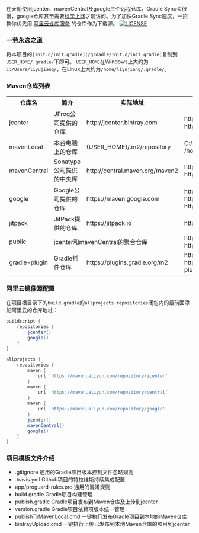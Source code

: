 
在天朝使用jcenter、mavenCentral及google三个远程仓库，Gradle Sync会很慢，google仓库甚至需要[科学上网](https://github.com/hugetiny/awesome-vpn)才能访问。为了加快Gradle Sync速度，一招教你优先用 [阿里云仓库服务](https://maven.aliyun.com/mvn/view) 的仓库作为下载源。
[![LICENSE](https://img.shields.io/badge/license-Anti%20996-blue.svg)](https://github.com/996icu/996.ICU/blob/master/LICENSE)

### 一劳永逸之道

将本项目的`[init.d/init.gradle](/grdadle/init.d/init.gradle)`复制到`USER_HOME/.gradle/`下即可。
`USER_HOME`在Windows上大约为`C:/Users/liyujiang/`，在Linux上大约为`/home/liyujiang/.gradle/`。

### Maven仓库列表
<table>
    <tr>
        <th>仓库名</th>
        <th> 简介</th>
        <th> 实际地址</th>
        <th> 使用地址</th>
    </tr>
    <tr>
        <td>jcenter</td>
        <td>JFrog公司提供的仓库</td>
        <td align="left">http://jcenter.bintray.com</td>
        <td align="left">https://maven.aliyun.com/repository/jcenter <br/> https://maven.aliyun.com/nexus/content/repositories/jcenter</td>
    </tr>
    <tr>
        <td>mavenLocal</td>
        <td>本台电脑上的仓库</td>
        <td align="left">{USER_HOME}/.m2/repository</td>
        <td align="left">C:/Users/liyujiang/.m2/repository (Windows) <br/> /home/liyujiang/.m2/repository (Linux)</td>
    </tr>
    <tr>
        <td>mavenCentral</td>
        <td>Sonatype公司提供的中央库</td>
        <td align="left">http://central.maven.org/maven2</td>
        <td align="left">https://maven.aliyun.com/repository/central <br/> https://maven.aliyun.com/nexus/content/repositories/central</td>
    </tr>
    <tr>
        <td>google</td>
        <td>Google公司提供的仓库</td>
        <td align="left">https://maven.google.com</td>
        <td align="left">https://maven.aliyun.com/repository/google <br/> https://maven.aliyun.com/nexus/content/repositories/google <br/> https://dl.google.com/dl/android/maven2</td>
    </tr>
    <tr>
        <td>jitpack</td>
        <td>JitPack提供的仓库</td>
        <td align="left">https://jitpack.io</td>
        <td align="left">https://jitpack.io</td>
    </tr>
    <tr>
        <td>public</td>
        <td align="left" colspan="2">jcenter和mavenCentral的聚合仓库</td>
        <td align="left">https://maven.aliyun.com/repository/public <br/> https://maven.aliyun.com/nexus/content/groups/public</td>
    </tr>
    <tr>
        <td>gradle-plugin</td>
        <td>Gradle插件仓库</td>
        <td align="left">https://plugins.gradle.org/m2</td>
        <td align="left"> https://maven.aliyun.com/repository/gradle-plugin <br/> https://maven.aliyun.com/nexus/content/repositories/gradle-plugin</td>
    </tr>
</table>

### 阿里云镜像源配置
在项目根目录下的`build.gradle`的`allprojects.repositories`闭包内的最前面添加阿里云的仓库地址：    
```groovy
buildscript {
    repositories {
        jcenter()
        google()
    }
}

allprojects {
    repositories {
        maven {
            url 'https://maven.aliyun.com/repository/jcenter'
        }
        maven {
            url 'https://maven.aliyun.com/repository/central'
        }
        maven {
            url 'https://maven.aliyun.com/repository/google'
        }
        jcenter()
        mavenCentral()
        google()
    }
}
```

### 项目模板文件介绍
- .gitignore  通用的Gradle项目版本控制文件忽略规则
- .travis.yml  Github项目的特拉维斯持续集成配置
- app/proguard-rules.pro  通用的混淆规则
- build.gradle Gradle项目构建管理
- publish.gradle Gradle项目发布到Maven仓库及上传到jcenter
- version.gradle Gradle项目依赖项版本统一管理
- publishToMavenLocal.cmd 一键执行发布Gradle项目到本地的Maven仓库
- bintrayUpload.cmd 一键执行上传已发布到本地Maven仓库的项目到jcenter
